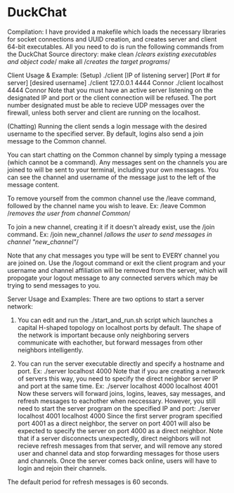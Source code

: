 # DuckChat
Compilation:
  I have provided a makefile which loads the necessary libraries for socket connections and UUID creation, and creates server and client 64-bit executables.
  All you need to do is run the following commands from the DuckChat Source directory:
  make clean /*clears existing executables and object code*/
  make all /*creates the target programs*/

Client Usage & Example:
  (Setup)
        ./client [IP of listening server] [Port # for server] [desired username]
        ./client 127.0.0.1 4444 Connor
        ./client localhost 4444 Connor
  Note that you must have an active server listening on the designated IP and port or the client connection will be refused.
  The port number designated must be able to recieve UDP messages over the firewall, unless both server and client are running on the localhost.
  
  (Chatting)
  Running the client sends a login message with the desired username to the specified server.
  By default, logins also send a join message to the Common channel.
  
  You can start chatting on the Common channel by simply typing a message (which cannot be a command).
  Any messages sent on the channels you are joined to will be sent to your terminal, including your own messages.  You can see the channel and username of the message just to the left of the message content.
  
  To remove yourself from the common channel use the /leave command, followed by the channel name you wish to leave. Ex:
      /leave Common /*removes the user from channel Common*/
  
  To join a new channel, creating it if it doesn't already exist, use the /join command. Ex:
      /join new_channel /*allows the user to send messages in channel "new_channel"*/
  
  Note that any chat messages you type will be sent to EVERY channel you are joined on.
  Use the /logout command or exit the client program and your username and channel affiliation will be removed from the server, which will propogate your logout message to any connected servers which may be trying to send messages to you.
  
  
Server Usage and Examples:
  There are two options to start a server network:
    
  1) You can edit and run the ./start_and_run.sh script which launches a capital H-shaped topology on localhost ports by default.  The shape of the network is important because only neighboring servers communicate with eachother, but forward messages from other neighbors intelligently.
    
  2) You can run the server executable directly and specify a hostname and port. Ex:
      ./server localhost 4000
  Note that if you are creating a network of servers this way, you need to specify the direct neighbor server IP and port at the same time. Ex:
      ./server localhost 4000 localhost 4001 
  Now these servers will forward joins, logins, leaves, say messages, and refresh messages to eachother when neccessary.
  However, you still need to start the server program on the specified IP and port:
      ./server localhost 4001 localhost 4000 
  Since the first server program specified port 4001 as a direct neighbor, the server on port 4001 will also be expected to specify the server on port 4000 as a direct neighbor.
  Note that if a server disconnects unexpectedly, direct neighbors will not recieve refresh messages from that server, and will remove any stored user and channel data and stop forwarding messages for those users and channels.  Once the server comes back online, users will have to login and rejoin their channels.
    
  The default period for refresh messages is 60 seconds.

